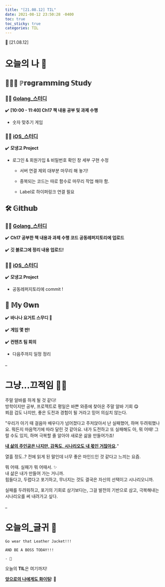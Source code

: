 ```yaml
---
title: "[21.08.12] TIL"
date: 2021-08-12 23:50:28 -0400
toc: true
toc_sticky: true
categories: TIL
---
```


📝 [21.08.12]

# 오늘의 나 💭

## 👩🏻‍💻 ℙ𝕣𝕠𝕘𝕣𝕒𝕞𝕞𝕚𝕟𝕘 𝕊𝕥𝕦𝕕𝕪    

### ☝🏻 <u>Golang_스터디</u>

✔️ **[10:00 - 11:40] Ch17 책 내용 공부 및 과제 수행**

- 숫자 맞추기 게임 

### ☝🏻 <u>iOS_스터디</u>

✔️ **모냉고 Project**

- 로그인 & 회원가입 & 비밀번호 확인 창 세부 구현 수정     

	* 서버 연결 제외 대부분 마무리 해 놓기! 

	*  중복되는 코드는 따로 함수로 마무리 작업 해야 함.     

	*  Label로 하이퍼링크 연결 필요


## 🛠️ 𝔾𝕚𝕥𝕙𝕦𝕓  	

### ☝🏻 <u>Golang_스터디</u>

✔️ **Ch17 공부한 책 내용과 과제 수행 코드 공동레퍼지토리에 업로드**     

✔️ **깃 블로그에 정리 내용 업로드!** 

### ☝🏻 <u>iOS_스터디</u>

✔️ **모냉고 Project**     

- 공동레퍼지토리에 commit !



## 🌝 𝕄𝕪 𝕆𝕨𝕟   

✔️ **바나나 요거트 스무디 🍌** 

✔️ **게임 몇 판!**              

✔️ **컨텐츠 팀 회의**     

- 다음주까지 일정 정리

_
  
# 그냥...끄적임 ✍🏻

주말 알바를 하게 될 것 같다!       
방학이지만 공부, 프로젝트로 평일은 바쁜 와중에 찾아온 주말 알바 기회 😋      
쬐끔 겁도 나지만, 좋은 도전과 경험이 될 거라고 믿어 의심치 않는다.       

<div class="notice--primary" markdown="1"> 
"우리가 아기 때 걸음마 배우다가 넘어졌다고 주저앉아서 난 실패했어, 하며 두려워했나요.       
뭐든지 마음먹기에 따라 달린 것 같아요.     
내가 도전하고 또 실패해도 아, 뭐 어때! 그럴 수도 있지, 하며 극복할 줄 알아야 새로운 삶을 만들어가죠!     

<strong><u>내 삶의 주인공은 나지만, 감독도, 시나리오도 내 몫인 거잖아요</u>.</strong>"     
</div>

열흘 정도..? 전에 읽게 된 말인데 너무 좋은 마인드인 것 같다고 느끼는 요즘.         

뭐 어때. 실패가 뭐 어때서. ✨    
내 삶은 내가 만들어 가는 거니까.      
힘들다고, 두렵다고 포기하고, 무너지는 것도 결국은 자신의 선택이고 시나리오니까.          

실패를 두려워하고, 포기의 기회로 삼기보다는, 그걸 발전의 기반으로 삼고, 극복해내는 시나리오를 써 내려가고 싶다.       

_

# 오늘의_글귀 📄

	Go wear that Leather Jacket!!!
	
	AND BE A BOSS TODAY!!!
	
	- 🙌


<div class="notice--primary" markdown="1">
오늘의 <strong>TIL</strong>은 여기까지!     
      
<strong><u>앞으로의 나에게도 화이팅</u></strong>! 🌸 
</div>
